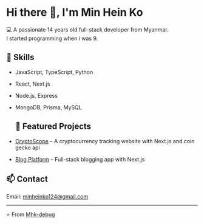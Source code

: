 # Hi there 👋, I'm Min Hein Ko

💻 A passionate 14 years old full-stack developer from Myanmar.  
I started programming when i was 9.

## 🚀 Skills
- JavaScript, TypeScript, Python
- React, Next.js
- Node.js, Express
- MongoDB, Prisma, MySQL

  ## 📂 Featured Projects
- [CryptoScope](https://github.com/Mhk-debug/Crypto-Scope) – A cryptocurrency tracking website with Next.js and coin gecko api 
- [Blog Platform](https://github.com/Mhk-debug/MHK-Blog) – Full-stack blogging app with Next.js


## 📫 Contact
Email: minheinko124@gmail.com

  ---
⭐️ From [Mhk-debug](https://github.com/Mhk-debug)
<!--
**Mhk-debug/Mhk-debug** is a ✨ _special_ ✨ repository because its `README.md` (this file) appears on your GitHub profile.

Here are some ideas to get you started:

- 🔭 I’m currently working on ...
- 🌱 I’m currently learning ...
- 👯 I’m looking to collaborate on ...
- 🤔 I’m looking for help with ...
- 💬 Ask me about ...
- 📫 How to reach me: ...
- 😄 Pronouns: ...
- ⚡ Fun fact: ...
-->
